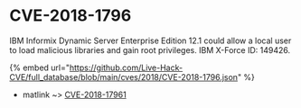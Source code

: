 # CVE-2018-1796

IBM Informix Dynamic Server Enterprise Edition 12.1 could allow a local user to load malicious libraries and gain root privileges. IBM X-Force ID: 149426.

{% embed url="https://github.com/Live-Hack-CVE/full_database/blob/main/cves/2018/CVE-2018-1796.json" %}


* matlink ~> [CVE-2018-17961](https://www.alice-snow.ru/2018/database/cve-2018-1796/cve-2018-17961-matlink)